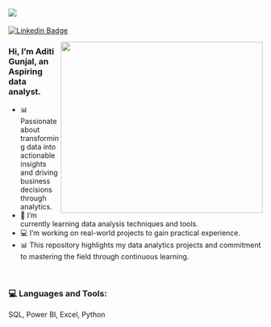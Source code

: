 <h1>
    <img src="https://readme-typing-svg.herokuapp.com/?font=Righteous&size=35&width=500&height=80&duration=5000&lines=नमस्ते+(Namaste)+🙏🏽;+I'm+Aditi+Gunjal+👋🏽;Nice+to+meet+you!+🤝🏽" />
</h1>

[![Linkedin Badge](https://img.shields.io/badge/-Aditi_Gunjal-blue?style=flat-square&logo=Linkedin&logoColor=white&link=https://www.linkedin.com/in/aditigunjal)](https://www.linkedin.com/in/aditigunjal) 


<img align="right" src="https://github.com/Pravesh-Agarwal/Pravesh-Agarwal/blob/main/assets/data-science-giphy.gif" width="400" height="340">

<h3>Hi, I’m Aditi Gunjal, an Aspiring data analyst. </h3>

- 📊 Passionate about transforming data into actionable insights and driving business decisions through analytics.
- 🌱 I’m currently learning data analysis techniques and tools.
- 💻 I’m working on real-world projects to gain practical experience.
- 📊 This repository highlights my data analytics projects and commitment to mastering the field through continuous learning.

<br>
<h3> 💻 Languages and Tools: </h3>

SQL, Power BI, Excel, Python
  
